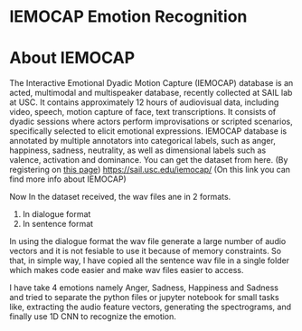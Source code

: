 # IEMOCAP Emotion Recognition

# About IEMOCAP
The Interactive Emotional Dyadic Motion Capture (IEMOCAP) database is an acted, multimodal and multispeaker database, recently collected at SAIL lab at USC. It contains approximately 12 hours of audiovisual data, including video, speech, motion capture of face, text transcriptions. It consists of dyadic sessions where actors perform improvisations or scripted scenarios, specifically selected to elicit emotional expressions. IEMOCAP database is annotated by multiple annotators into categorical labels, such as anger, happiness, sadness, neutrality, as well as dimensional labels such as valence, activation and dominance.
You can get the dataset from here. (By registering on [this page](https://sail.usc.edu/iemocap/release_form.php)) 
https://sail.usc.edu/iemocap/ (On this link you can find more info about IEMOCAP)

Now In the dataset received, the wav files ane in 2 formats.
1. In dialogue format
2. In sentence format 

In using the dialogue format the wav file generate a large number of audio vectors and it is not fesiable to use it because of memory constraints. So that, in simple way, I have copied all the sentence wav file in a single folder which makes code easier and make wav files easier to access.

I have take 4 emotions namely Anger, Sadness, Happiness and Sadness and tried to separate the python files or jupyter notebook for small tasks like, extracting the audio feature vectors, generating the spectrograms, and finally use 1D CNN to recognize the emotion. 
